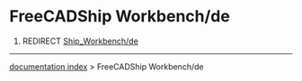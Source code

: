 # FreeCADShip Workbench/de
1.  REDIRECT [Ship\_Workbench/de](Ship_Workbench/de.md)

---
[documentation index](../README.md) > FreeCADShip Workbench/de
